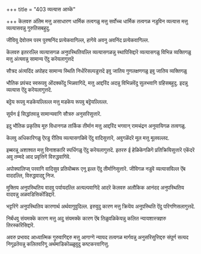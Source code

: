 +++
title = "403 व्यत्यास आय्कॆ"

+++
कॆलवरु अंतिम मत्तु असाधारण धार्मिक तत्वगळु मत्तु सर्वोच्च धार्मिक तत्वगळ नडुविन व्यत्यास मत्तु व्यत्यासवन्नु गुरुतिसबहुदु.

जीवियु देवोत्तम परम पुरुषनिंद प्रत्येकवागिल्ल, हागॆये अवनु अवनिंद प्रत्येकवागिल्ल.

कॆलवरु इतररल्लि व्यत्यासगळ अनुपस्थितियल्लि व्यत्यासगळन्नु स्थापिसिद्दारॆ व्यत्यासगळु विभिन्न व्यक्तिगळु मत्तु अंत्यवन्नु सामान्य ऎंदु करॆयलागुत्तदॆ

सौत्रद अंत्यदिंद अपोहद सामान्य स्थिति निर्धरिसल्पडुत्तदॆ इवु जातिय गुणलक्षणगळु इवु जातिय व्यक्तिगळु

भौतिक प्रपंचद स्वरूपवु ऒंदक्कॊंदु भिन्नवागिदॆ, मत्तु आद्दरिंद अदन्नु विभिन्नवॆंदु सुलभवागि ग्रहिसबहुदु. इदन्नु व्यत्यास ऎंदु करॆयलागुत्तदॆ.

बट्टॆय रूपवु मडकॆयल्लिल्ल मत्तु मडकॆय रूपवु बट्टॆयल्लिल्ल.

सूर्यन ई सिद्धांतवन्नु सामान्यवागि सौत्ररु अनुसरिसुत्तारॆ.

इदु भौतिक प्रकृतिय मूरु विधानगळ तार्किक तीर्मान मत्तु आद्दरिंद भगवान् रामचंद्रन अनुयायिगळ तत्वगळु.

कॆलवु अधिकारिगळु ऎरडु रीतिय व्यत्यासगळिवॆ ऎंदु वादिसुत्तारॆ, अवुगळॆंदरॆ मूल मत्तु मूलवल्लद.

इब्बरन्नू अशाश्वत मत्तु विनाशकारि स्पर्धिगळु ऎंदु करॆयलागुत्तदॆ. इतररु ई हेळिकॆगळिगॆ प्रतिक्रियिसुत्तारॆ एकॆंदरॆ अवु तम्मदे आद प्रवृत्तिगॆ विरुद्धवागिवॆ.

अपोक्यालिप्स् परवागि वादिसुव प्रतियॊब्बरू एनू इल्ल ऎंदु तीर्मानिसुत्तारॆ. जीविगळ नडुवॆ व्यत्यासविल्ल ऎंब वाददल्लि, विरुद्धवादद्दु निज.

मुक्तिय अनुपस्थितिय वादवु पर्यायदल्लि अत्यल्पवागिदॆ आदरॆ कॆलवरु अलौकिक आनंदद अनुपस्थितिय वादवन्नु अळवडिसिकॊंडिद्दारॆ.

भट्टरिगॆ अनुपस्थितिय कारणार्थ अर्थवागुवुदिल्ल. इरुवुदु कारण मत्तु क्रियॆय अनुपस्थिति ऎंदु परिगणिसलागुत्तदॆ.

निर्बंधवु संयमक्कॆ कारण मत्तु अदु संयमक्कॆ कारण ऎंब तिळुवळिकॆयन्नु कलित न्यायशास्त्रज्ञरु तिरस्करिसिद्दारॆ.

अवरु प्रभावद आध्यात्मिक गुरुवागिद्दरु मत्तु आगाग्गॆ न्यायद तत्वगळ मार्गवन्नु अनुसरिसुत्तिद्दरु संपूर्ण सत्यद निगूढतॆयन्नु कलितवरिगू अर्थमाडिकॊळ्ळुवुदु कष्टकरवागित्तु.

